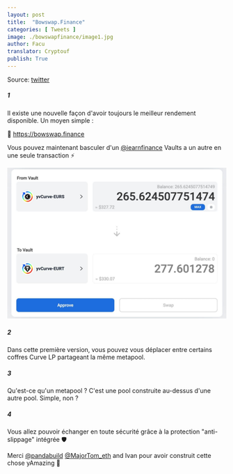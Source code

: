 ```yaml
---
layout: post
title:  "Bowswap.Finance"
categories: [ Tweets ]
image: ./bowswapfinance/image1.jpg
author: Facu
translator: Cryptouf
publish: True
---
```


Source: [twitter](https://twitter.com/fameal/status/1424857239505018880)

##### 1

Il existe une nouvelle façon d'avoir toujours le meilleur rendement disponible. Un moyen simple : 

🏹 https://bowswap.finance

Vous pouvez maintenant basculer d'un [@iearnfinance](https://twitter.com/iearnfinance) Vaults a un autre en une seule transaction  ⚡️

![](image1.jpg)

##### 2

Dans cette première version, vous pouvez vous déplacer entre certains coffres Curve LP partageant la même metapool. 

##### 3

Qu'est-ce qu'un metapool ? C'est une pool construite au-dessus d'une autre pool. Simple, non ? 

##### 4

Vous allez pouvoir échanger en toute sécurité grâce à la protection "anti-slippage" intégrée 🛡️

Merci [@pandabuild](https://twitter.com/pandabuild) [@MajorTom_eth](https://twitter.com/MajorTom_eth) and Ivan pour avoir construit cette chose yAmazing 🚀
